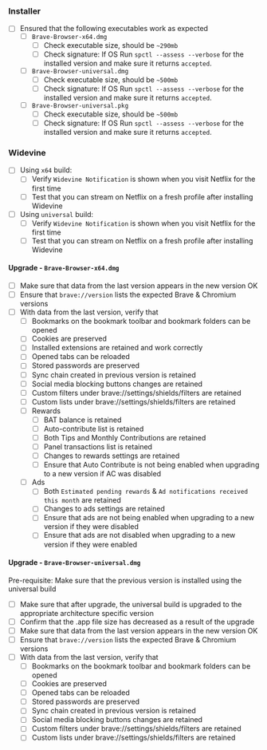 ### Installer

- [ ] Ensured that the following executables work as expected
   - [ ] `Brave-Browser-x64.dmg`
      - [ ] Check executable size, should be `~290mb`
      - [ ]  Check signature: If OS Run `spctl --assess --verbose` for the installed version and make sure it returns `accepted`.
   - [ ] `Brave-Browser-universal.dmg`
       - [ ] Check executable size, should be `~500mb`
       - [ ]  Check signature: If OS Run `spctl --assess --verbose` for the installed version and make sure it returns `accepted`.
   - [ ] `Brave-Browser-universal.pkg`
       - [ ] Check executable size, should be `~500mb`
       - [ ]  Check signature: If OS Run `spctl --assess --verbose` for the installed version and make sure it returns `accepted`.

### Widevine

- [ ]  Using `x64` build:
   - [ ]  Verify `Widevine Notification` is shown when you visit Netflix for the first time
   - [ ]  Test that you can stream on Netflix on a fresh profile after installing Widevine 
- [ ]  Using `universal` build:
   - [ ]  Verify `Widevine Notification` is shown when you visit Netflix for the first time
   - [ ]  Test that you can stream on Netflix on a fresh profile after installing Widevine 

#### Upgrade - `Brave-Browser-x64.dmg`

- [ ] Make sure that data from the last version appears in the new version OK
- [ ] Ensure that `brave://version` lists the expected Brave & Chromium versions
- [ ] With data from the last version, verify that
  - [ ] Bookmarks on the bookmark toolbar and bookmark folders can be opened
  - [ ] Cookies are preserved
  - [ ] Installed extensions are retained and work correctly
  - [ ] Opened tabs can be reloaded
  - [ ] Stored passwords are preserved
  - [ ] Sync chain created in previous version is retained 
  - [ ] Social media blocking buttons changes are retained
  - [ ] Custom filters under brave://settings/shields/filters are retained
  - [ ] Custom lists under brave://settings/shields/filters are retained
  - [ ] Rewards
    - [ ] BAT balance is retained
    - [ ] Auto-contribute list is retained
    - [ ] Both Tips and Monthly Contributions are retained
    - [ ] Panel transactions list is retained
    - [ ] Changes to rewards settings are retained
    - [ ] Ensure that Auto Contribute is not being enabled when upgrading to a new version if AC was disabled
  - [ ] Ads
    - [ ] Both `Estimated pending rewards` & `Ad notifications received this month` are retained
    - [ ] Changes to ads settings are retained
    - [ ] Ensure that ads are not being enabled when upgrading to a new version if they were disabled
    - [ ] Ensure that ads are not disabled when upgrading to a new version if they were enabled 

#### Upgrade - `Brave-Browser-universal.dmg`

Pre-requisite: Make sure that the previous version is installed using the universal build
- [ ] Make sure that after upgrade, the universal build is upgraded to the appropriate architecture specific version
- [ ] Confirm that the .app file size has decreased as a result of the upgrade
- [ ] Make sure that data from the last version appears in the new version OK
- [ ] Ensure that `brave://version` lists the expected Brave & Chromium versions
- [ ] With data from the last version, verify that
  - [ ] Bookmarks on the bookmark toolbar and bookmark folders can be opened
  - [ ] Cookies are preserved
  - [ ] Opened tabs can be reloaded
  - [ ] Stored passwords are preserved
  - [ ] Sync chain created in previous version is retained 
  - [ ] Social media blocking buttons changes are retained 
  - [ ] Custom filters under brave://settings/shields/filters are retained
  - [ ] Custom lists under brave://settings/shields/filters are retained